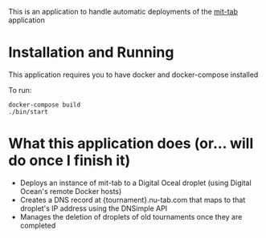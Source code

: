 This is an application to handle automatic deployments of the
[mit-tab](https://github.com/jolynch/mit-tab/) application

# Installation and Running

This application requires you to have docker and docker-compose installed

To run:

```
docker-compose build
./bin/start
```

# What this application does (or... will do once I finish it)

- Deploys an instance of mit-tab to a Digital Oceal droplet (using Digital
  Ocean's remote Docker hosts)
- Creates a DNS record at {tournament}.nu-tab.com that maps to that droplet's IP
  address using the DNSimple API
- Manages the deletion of droplets of old tournaments once they are completed
